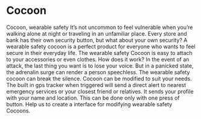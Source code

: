 Cocoon
======

Cocoon, wearable safety  It’s not uncommon to feel vulnerable when you’re walking alone at night or traveling in an unfamiliar place. Every store and bank has their own security button, but what about your own security? A wearable safety cocoon is a perfect product for everyone who wants to feel secure in their everyday life. The wearable safety Cocoon is easy to attach to your accessories or even clothes.  How does it work? In the event of an attack, the last thing you want is to lose your voice. But in a panicked state, the adrenalin surge can render a person speechless. The wearable safety cocoon can break the silence. Cocoon can be modified to suit your needs. The built in gps tracker when triggered will send a direct alert to nearest emergency services or your closest friend or relatives. It sends your profile with your name and location. This can be done only with one press of button.  Help us to create a interface for modifying wearable safety Cocoons.  
